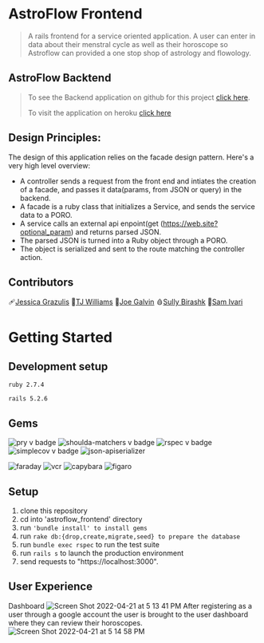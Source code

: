 # AstroFlow Frontend

> A rails frontend for a service oriented application. A user can enter in data about their menstral cycle as well as their horoscope so Astroflow can provided a one stop shop of astrology and flowology. 

## AstroFlow Backtend

> To see the Backend application on github for this project [click here](https://github.com/T-willjr/astroflow_be).
> 
> To visit the application on heroku [click here](https://astro-flow.herokuapp.com) 

## Design Principles: 
The design of this application relies on the facade design pattern. Here's a very high level overview: 
* A controller sends a request from the front end and intiates the creation of a facade, and passes it data(params, from JSON or query) in the backend. 
* A facade is a ruby class that initializes a Service, and sends the service data to a PORO. 
* A service calls an external api enpoint(get (https://web.site?optional_param) and returns parsed JSON. 
* The parsed JSON is turned into a Ruby object through a PORO. 
* The object is serialized and sent to the route matching the controller action. 

## Contributors
🩹[Jessica Grazulis](https://github.com/jgrazulis)
🌚[TJ Williams](https://github.com/T-willjr)
🌝[Joe Galvin](https://github.com/jwgalvin)
🩸[Sully Birashk](https://github.com/SullyBirashk)
🔮[Sam Ivari](https://github.com/sam-ivari)


# Getting Started

## Development setup
```ruby 2.7.4```

```rails 5.2.6```

## Gems

![pry v badge](https://img.shields.io/gem/v/pry?color=blue&label=pry)
![shoulda-matchers v badge](https://img.shields.io/gem/v/shoulda-matchers?label=shoulda-matchers)
![rspec v badge](https://img.shields.io/gem/v/rspec?color=orange&label=rspec)
![simplecov v badge](https://img.shields.io/gem/v/simplecov?color=green&label=simplecov)
![json-apiserializer](https://img.shields.io/badge/json-apiserializer-blue)

![faraday](https://img.shields.io/badge/faraday-red)
![vcr](https://img.shields.io/badge/vcr-orange)
![capybara](https://img.shields.io/badge/capybara-green)
![figaro](https://img.shields.io/badge/figaro-blue)

## Setup

1. clone this repository 
2. cd into 'astroflow_frontend' directory 
3. run ```'bundle install' to install gems```
7. run ```rake db:{drop,create,migrate,seed} to prepare the database ```
8. run ```bundle exec rspec``` to run the test suite
9. run ```rails s``` to launch the production environment
10. send requests to "https://localhost:3000". 

## User Experience
Dashboard 
![Screen Shot 2022-04-21 at 5 13 41 PM](https://user-images.githubusercontent.com/87387139/164566217-a1b2d5e4-bb22-454a-85fc-28af2a07836a.png)
After registering as a user through a google account the user is brought to the user dashboard where they can review their horoscopes.
![Screen Shot 2022-04-21 at 5 14 58 PM](https://user-images.githubusercontent.com/87387139/164566230-1c723b1a-82a7-48e4-bea4-92a4fccffb32.png)
